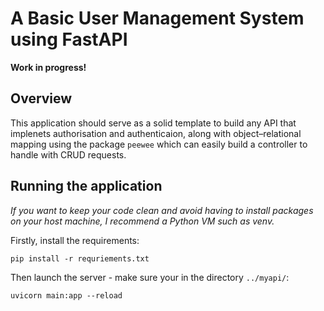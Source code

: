 #  A Basic User Management System using FastAPI
**Work in progress!**

## Overview
This application should serve as a solid template to build any API that implenets authorisation and authenticaion, along with object–relational mapping using the package `peewee` which can easily build a controller to handle with CRUD requests.

## Running the application
<em>If you want to keep your code clean and avoid having to install packages on your host machine, I recommend a Python VM such as venv.</em>

Firstly, install the requirements:

```
pip install -r requriements.txt 
```

Then launch the server - make sure your in the directory `../myapi/`:

```
uvicorn main:app --reload
```
